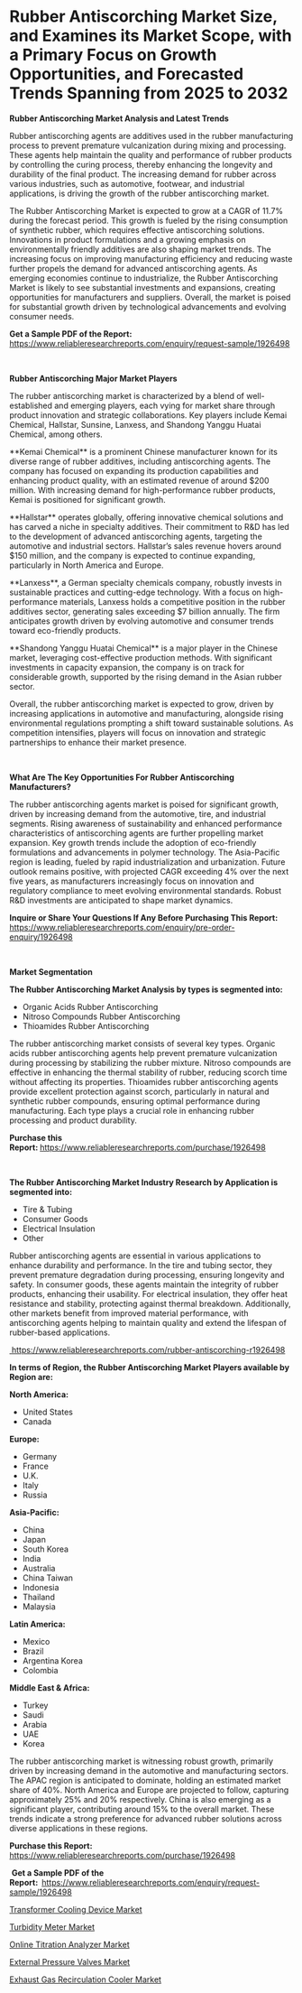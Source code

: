 <p><h1>Rubber Antiscorching Market Size, and Examines its Market Scope, with a Primary Focus on Growth Opportunities, and Forecasted Trends Spanning from 2025 to 2032</h1></p><p><strong>Rubber Antiscorching Market Analysis and Latest Trends</strong></p>
<p><p>Rubber antiscorching agents are additives used in the rubber manufacturing process to prevent premature vulcanization during mixing and processing. These agents help maintain the quality and performance of rubber products by controlling the curing process, thereby enhancing the longevity and durability of the final product. The increasing demand for rubber across various industries, such as automotive, footwear, and industrial applications, is driving the growth of the rubber antiscorching market.</p><p>The Rubber Antiscorching Market is expected to grow at a CAGR of 11.7% during the forecast period. This growth is fueled by the rising consumption of synthetic rubber, which requires effective antiscorching solutions. Innovations in product formulations and a growing emphasis on environmentally friendly additives are also shaping market trends. The increasing focus on improving manufacturing efficiency and reducing waste further propels the demand for advanced antiscorching agents. As emerging economies continue to industrialize, the Rubber Antiscorching Market is likely to see substantial investments and expansions, creating opportunities for manufacturers and suppliers. Overall, the market is poised for substantial growth driven by technological advancements and evolving consumer needs.</p></p>
<p><strong>Get a Sample PDF of the Report:&nbsp;</strong> <a href="https://www.reliableresearchreports.com/enquiry/request-sample/1926498?utm_campaign=10&utm_medium=2&utm_source=Github&utm_content=ia&utm_term=15012025&utm_id=rubber-antiscorching">https://www.reliableresearchreports.com/enquiry/request-sample/1926498</a></p>
<p>&nbsp;</p>
<p><strong>Rubber Antiscorching Major Market Players</strong></p>
<p><p>The rubber antiscorching market is characterized by a blend of well-established and emerging players, each vying for market share through product innovation and strategic collaborations. Key players include Kemai Chemical, Hallstar, Sunsine, Lanxess, and Shandong Yanggu Huatai Chemical, among others.</p><p>**Kemai Chemical** is a prominent Chinese manufacturer known for its diverse range of rubber additives, including antiscorching agents. The company has focused on expanding its production capabilities and enhancing product quality, with an estimated revenue of around $200 million. With increasing demand for high-performance rubber products, Kemai is positioned for significant growth.</p><p>**Hallstar** operates globally, offering innovative chemical solutions and has carved a niche in specialty additives. Their commitment to R&D has led to the development of advanced antiscorching agents, targeting the automotive and industrial sectors. Hallstar’s sales revenue hovers around $150 million, and the company is expected to continue expanding, particularly in North America and Europe.</p><p>**Lanxess**, a German specialty chemicals company, robustly invests in sustainable practices and cutting-edge technology. With a focus on high-performance materials, Lanxess holds a competitive position in the rubber additives sector, generating sales exceeding $7 billion annually. The firm anticipates growth driven by evolving automotive and consumer trends toward eco-friendly products.</p><p>**Shandong Yanggu Huatai Chemical** is a major player in the Chinese market, leveraging cost-effective production methods. With significant investments in capacity expansion, the company is on track for considerable growth, supported by the rising demand in the Asian rubber sector.</p><p>Overall, the rubber antiscorching market is expected to grow, driven by increasing applications in automotive and manufacturing, alongside rising environmental regulations prompting a shift toward sustainable solutions. As competition intensifies, players will focus on innovation and strategic partnerships to enhance their market presence.</p></p>
<p>&nbsp;</p>
<p><strong>What Are The Key Opportunities For Rubber Antiscorching Manufacturers?</strong></p>
<p><p>The rubber antiscorching agents market is poised for significant growth, driven by increasing demand from the automotive, tire, and industrial segments. Rising awareness of sustainability and enhanced performance characteristics of antiscorching agents are further propelling market expansion. Key growth trends include the adoption of eco-friendly formulations and advancements in polymer technology. The Asia-Pacific region is leading, fueled by rapid industrialization and urbanization. Future outlook remains positive, with projected CAGR exceeding 4% over the next five years, as manufacturers increasingly focus on innovation and regulatory compliance to meet evolving environmental standards. Robust R&D investments are anticipated to shape market dynamics.</p></p>
<p><strong>Inquire or Share Your Questions If Any Before Purchasing This Report:</strong> <a href="https://www.reliableresearchreports.com/enquiry/pre-order-enquiry/1926498?utm_campaign=10&utm_medium=2&utm_source=Github&utm_content=ia&utm_term=15012025&utm_id=rubber-antiscorching">https://www.reliableresearchreports.com/enquiry/pre-order-enquiry/1926498</a></p>
<p>&nbsp;</p>
<p><strong>Market Segmentation</strong></p>
<p><strong>The Rubber Antiscorching Market Analysis by types is segmented into:</strong></p>
<p><ul><li>Organic Acids Rubber Antiscorching</li><li>Nitroso Compounds Rubber Antiscorching</li><li>Thioamides Rubber Antiscorching</li></ul></p>
<p><p>The rubber antiscorching market consists of several key types. Organic acids rubber antiscorching agents help prevent premature vulcanization during processing by stabilizing the rubber mixture. Nitroso compounds are effective in enhancing the thermal stability of rubber, reducing scorch time without affecting its properties. Thioamides rubber antiscorching agents provide excellent protection against scorch, particularly in natural and synthetic rubber compounds, ensuring optimal performance during manufacturing. Each type plays a crucial role in enhancing rubber processing and product durability.</p></p>
<p><strong>Purchase this Report:&nbsp;</strong><a href="https://www.reliableresearchreports.com/purchase/1926498?utm_campaign=10&utm_medium=2&utm_source=Github&utm_content=ia&utm_term=15012025&utm_id=rubber-antiscorching">https://www.reliableresearchreports.com/purchase/1926498</a></p>
<p>&nbsp;</p>
<p><strong>The Rubber Antiscorching Market Industry Research by Application is segmented into:</strong></p>
<p><ul><li>Tire & Tubing</li><li>Consumer Goods</li><li>Electrical Insulation</li><li>Other</li></ul></p>
<p><p>Rubber antiscorching agents are essential in various applications to enhance durability and performance. In the tire and tubing sector, they prevent premature degradation during processing, ensuring longevity and safety. In consumer goods, these agents maintain the integrity of rubber products, enhancing their usability. For electrical insulation, they offer heat resistance and stability, protecting against thermal breakdown. Additionally, other markets benefit from improved material performance, with antiscorching agents helping to maintain quality and extend the lifespan of rubber-based applications.</p></p>
<p><a href="https://www.reliableresearchreports.com/rubber-antiscorching-r1926498?utm_campaign=10&utm_medium=2&utm_source=Github&utm_content=ia&utm_term=15012025&utm_id=rubber-antiscorching">&nbsp;https://www.reliableresearchreports.com/rubber-antiscorching-r1926498</a></p>
<p><strong>In terms of Region, the Rubber Antiscorching Market Players available by Region are:</strong></p>
<p>
    <p> <strong> North America: </strong>
        <ul>
            <li>United States</li>
            <li>Canada</li>
        </ul>
        </p> 
    <p> <strong> Europe: </strong>
        <ul>
            <li>Germany</li>
            <li>France</li>
            <li>U.K.</li>
            <li>Italy</li>
            <li>Russia</li>
        </ul>
        </p> 
    <p> <strong> Asia-Pacific: </strong>
        <ul>
            <li>China</li>
            <li>Japan</li>
            <li>South Korea</li>
            <li>India</li>
            <li>Australia</li>
            <li>China Taiwan</li>
            <li>Indonesia</li>
            <li>Thailand</li>
            <li>Malaysia</li>
        </ul>
        </p> 
    <p> <strong> Latin America: </strong>
        <ul>
            <li>Mexico</li>
            <li>Brazil</li>
            <li>Argentina Korea</li>
            <li>Colombia</li>
        </ul>
        </p> 
    <p> <strong> Middle East & Africa: </strong>
        <ul>
            <li>Turkey</li>
            <li>Saudi</li>
            <li>Arabia</li>
            <li>UAE</li>
            <li>Korea</li>
        </ul>
    </p>
    </p>
<p><p>The rubber antiscorching market is witnessing robust growth, primarily driven by increasing demand in the automotive and manufacturing sectors. The APAC region is anticipated to dominate, holding an estimated market share of 40%. North America and Europe are projected to follow, capturing approximately 25% and 20% respectively. China is also emerging as a significant player, contributing around 15% to the overall market. These trends indicate a strong preference for advanced rubber solutions across diverse applications in these regions.</p></p>
<p><strong>Purchase this Report: </strong><a href="https://www.reliableresearchreports.com/purchase/1926498?utm_campaign=10&utm_medium=2&utm_source=Github&utm_content=ia&utm_term=15012025&utm_id=rubber-antiscorching">https://www.reliableresearchreports.com/purchase/1926498</a></p>
<p>&nbsp;<strong>Get a Sample PDF of the Report:&nbsp;&nbsp;</strong><a href="https://www.reliableresearchreports.com/enquiry/request-sample/1926498?utm_campaign=10&utm_medium=2&utm_source=Github&utm_content=ia&utm_term=15012025&utm_id=rubber-antiscorching">https://www.reliableresearchreports.com/enquiry/request-sample/1926498</a></p>
<p><strong></strong></p>
<p><p><a href="https://github.com/ygfu6u/Market-Research-Report-List-1/blob/main/transformer-cooling-device-market.md?utm_campaign=10&utm_medium=2&utm_source=Github&utm_content=ia&utm_term=15012025&utm_id=rubber-antiscorching">Transformer Cooling Device Market</a></p><p><a href="https://github.com/leopardmicheal7019/Market-Research-Report-List-1/blob/main/turbidity-meter-market.md?utm_campaign=10&utm_medium=2&utm_source=Github&utm_content=ia&utm_term=15012025&utm_id=rubber-antiscorching">Turbidity Meter Market</a></p><p><a href="https://github.com/millionkaryn68/Market-Research-Report-List-1/blob/main/online-titration-analyzer-market.md?utm_campaign=10&utm_medium=2&utm_source=Github&utm_content=ia&utm_term=15012025&utm_id=rubber-antiscorching">Online Titration Analyzer Market</a></p><p><a href="https://github.com/mahnoor2003/Market-Research-Report-List-6/blob/main/external-pressure-valves-market.md?utm_campaign=10&utm_medium=2&utm_source=Github&utm_content=ia&utm_term=15012025&utm_id=rubber-antiscorching">External Pressure Valves Market</a></p><p><a href="https://github.com/JubayerMia832/Market-Research-Report-List-1/blob/main/exhaust-gas-recirculation-cooler-market.md?utm_campaign=10&utm_medium=2&utm_source=Github&utm_content=ia&utm_term=15012025&utm_id=rubber-antiscorching">Exhaust Gas Recirculation Cooler Market</a></p></p>